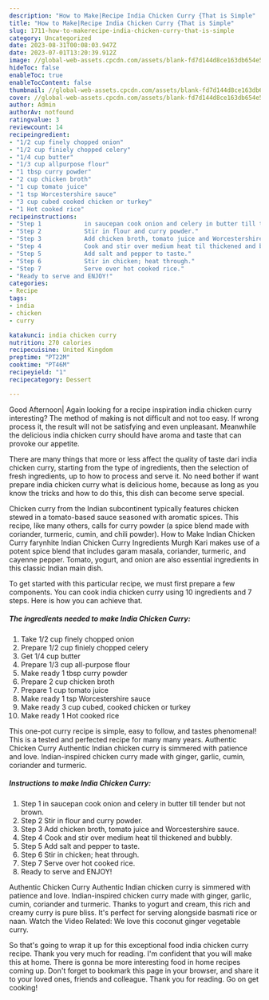 ```yaml
---
description: "How to Make|Recipe India Chicken Curry {That is Simple"
title: "How to Make|Recipe India Chicken Curry {That is Simple"
slug: 1711-how-to-makerecipe-india-chicken-curry-that-is-simple
category: Uncategorized
date: 2023-08-31T00:08:03.947Z
date: 2023-07-01T13:20:39.912Z
image: //global-web-assets.cpcdn.com/assets/blank-fd7d144d8ce163db654e5a02c40b08a2775adb7897d16e4062681dc7e1b2800f.png
hideToc: false
enableToc: true
enableTocContent: false
thumbnail: //global-web-assets.cpcdn.com/assets/blank-fd7d144d8ce163db654e5a02c40b08a2775adb7897d16e4062681dc7e1b2800f.png
cover: //global-web-assets.cpcdn.com/assets/blank-fd7d144d8ce163db654e5a02c40b08a2775adb7897d16e4062681dc7e1b2800f.png
author: Admin
authorAv: notfound
ratingvalue: 3
reviewcount: 14
recipeingredient:
- "1/2 cup finely chopped onion"
- "1/2 cup finiely chopped celery"
- "1/4 cup butter"
- "1/3 cup allpurpose flour"
- "1 tbsp curry powder"
- "2 cup chicken broth"
- "1 cup tomato juice"
- "1 tsp Worcestershire sauce"
- "3 cup cubed cooked chicken or turkey"
- "1 Hot cooked rice"
recipeinstructions:
- "Step 1            in saucepan cook onion and celery in butter till tender but not brown."
- "Step 2            Stir in flour and curry powder."
- "Step 3            Add chicken broth, tomato juice and Worcestershire sauce."
- "Step 4            Cook and stir over medium heat til thickened and bubbly."
- "Step 5            Add salt and pepper to taste."
- "Step 6            Stir in chicken; heat through."
- "Step 7            Serve over hot cooked rice."
- "Ready to serve and ENJOY!"
categories:
- Recipe
tags:
- india
- chicken
- curry

katakunci: india chicken curry 
nutrition: 270 calories
recipecuisine: United Kingdom
preptime: "PT22M"
cooktime: "PT46M"
recipeyield: "1"
recipecategory: Dessert

---
```



Good Afternoon| Again looking for a recipe inspiration india chicken curry interesting? The method of making is not difficult and not too easy. If wrong process it, the result will not be satisfying and even unpleasant. Meanwhile the delicious india chicken curry should have aroma and taste that can provoke our appetite.






There are many things that more or less affect the quality of taste dari india chicken curry, starting from the type of ingredients, then the selection of fresh ingredients, up to how to process and serve it. No need bother if want prepare india chicken curry what is delicious home, because as long as you know the tricks and how to do this, this dish can become serve  special.


Chicken curry from the Indian subcontinent typically features chicken stewed in a tomato-based sauce seasoned with aromatic spices. This recipe, like many others, calls for curry powder (a spice blend made with coriander, turmeric, cumin, and chili powder). How to Make Indian Chicken Curry farynhite Indian Chicken Curry Ingredients Murgh Kari makes use of a potent spice blend that includes garam masala, coriander, turmeric, and cayenne pepper. Tomato, yogurt, and onion are also essential ingredients in this classic Indian main dish.


To get started with this particular recipe, we must first prepare a few components. You can cook india chicken curry using 10 ingredients and 7 steps. Here is how you can achieve that.

<!--inarticleads1-->

##### The ingredients needed to make India Chicken Curry:

1. Take 1/2 cup finely chopped onion
1. Prepare 1/2 cup finiely chopped celery
1. Get 1/4 cup butter
1. Prepare 1/3 cup all-purpose flour
1. Make ready 1 tbsp curry powder
1. Prepare 2 cup chicken broth
1. Prepare 1 cup tomato juice
1. Make ready 1 tsp Worcestershire sauce
1. Make ready 3 cup cubed, cooked chicken or turkey
1. Make ready 1 Hot cooked rice


This one-pot curry recipe is simple, easy to follow, and tastes phenomenal! This is a tested and perfected recipe for many many years. Authentic Chicken Curry Authentic Indian chicken curry is simmered with patience and love. Indian-inspired chicken curry made with ginger, garlic, cumin, coriander and turmeric. 

<!--inarticleads2-->

##### Instructions to make India Chicken Curry:

1. Step 1            in saucepan cook onion and celery in butter till tender but not brown.
1. Step 2            Stir in flour and curry powder.
1. Step 3            Add chicken broth, tomato juice and Worcestershire sauce.
1. Step 4            Cook and stir over medium heat til thickened and bubbly.
1. Step 5            Add salt and pepper to taste.
1. Step 6            Stir in chicken; heat through.
1. Step 7            Serve over hot cooked rice.
1. Ready to serve and ENJOY!

Authentic Chicken Curry Authentic Indian chicken curry is simmered with patience and love. Indian-inspired chicken curry made with ginger, garlic, cumin, coriander and turmeric. Thanks to yogurt and cream, this rich and creamy curry is pure bliss. It&#39;s perfect for serving alongside basmati rice or naan. Watch the Video Related: We love this coconut ginger vegetable curry. 

So that's going to wrap it up for this exceptional food india chicken curry recipe. Thank you very much for reading. I'm confident that you will make this at home. There is gonna be more interesting food in home recipes coming up. Don't forget to bookmark this page in your browser, and share it to your loved ones, friends and colleague. Thank you for reading. Go on get cooking!
